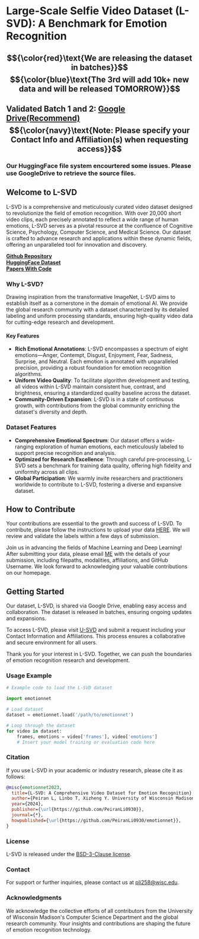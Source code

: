 # Large-Scale Selfie Video Dataset (L-SVD): A Benchmark for Emotion Recognition

## $${\color{red}\text{We are releasing the dataset in batches}}$$ $${\color{blue}\text{The 3rd will add 10k+ new data and will be released TOMORROW}}$$

## Validated Batch 1 and 2: [Google Drive(Recommend)](https://drive.google.com/drive/folders/1alXjtSisiDHY3akoReIU6V2AzbvW0rau?usp=sharing) <br/>  $${\color{navy}\text{Note: Please specify your Contact Info and Affiliation(s) when requesting access}}$$

### Our HuggingFace file system encourtered some issues. Please use GoogleDrive to retrieve the source files. 



## Welcome to L-SVD

L-SVD is a comprehensive and meticulously curated video dataset designed to revolutionize the field of emotion recognition. With over 20,000 short video clips, each precisely annotated to reflect a wide range of human emotions, L-SVD serves as a pivotal resource at the confluence of Cognitive Science, Psychology, Computer Science, and Medical Science. Our dataset is crafted to advance research and applications within these dynamic fields, offering an unparalleled tool for innovation and discovery.

**[Github Repository](https://github.com/PeiranLi0930/L-SVD)** <br/>  **[HuggingFace Dataset](https://huggingface.co/datasets/peiranli0930/L-SVD)** <br/> **[Papers With Code](https://paperswithcode.com/dataset/l-svd)**

### Why L-SVD?

Drawing inspiration from the transformative ImageNet, L-SVD aims to establish itself as a cornerstone in the domain of emotional AI. We provide the global research community with a dataset characterized by its detailed labeling and uniform processing standards, ensuring high-quality video data for cutting-edge research and development.

#### Key Features 
- **Rich Emotional Annotations**: L-SVD encompasses a spectrum of eight emotions—Anger, Contempt, Disgust, Enjoyment, Fear, Sadness, Surprise, and Neutral. Each emotion is annotated with unparalleled precision, providing a robust foundation for emotion recognition algorithms.
- **Uniform Video Quality**: To facilitate algorithm development and testing, all videos within L-SVD maintain consistent hue, contrast, and brightness, ensuring a standardized quality baseline across the dataset.
- **Community-Driven Expansion**: L-SVD is in a state of continuous growth, with contributions from the global community enriching the dataset's diversity and depth.

### Dataset Features

- **Comprehensive Emotional Spectrum**: Our dataset offers a wide-ranging exploration of human emotions, each meticulously labeled to support precise recognition and analysis.
- **Optimized for Research Excellence**: Through careful pre-processing, L-SVD sets a benchmark for training data quality, offering high fidelity and uniformity across all clips.
- **Global Participation**: We warmly invite researchers and practitioners worldwide to contribute to L-SVD, fostering a diverse and expansive dataset.

## How to Contribute

Your contributions are essential to the growth and success of L-SVD. To contribute, please follow the instructions to upload your data [HERE](https://drive.google.com/drive/folders/1s-Ar6O2g-IYYXheRkO01FHiuGykjSeX6?usp=sharing). We will review and validate the labels within a few days of submission.

Join us in advancing the fields of Machine Learning and Deep Learning! After submitting your data, please email [ME](mailto:pli258@wisc.edu) with the details of your submission, including filepaths, modalities, affiliations, and GitHub Username. We look forward to acknowledging your valuable contributions on our homepage.  

## Getting Started

Our dataset, L-SVD, is shared via Google Drive, enabling easy access and collaboration. The dataset is released in batches, ensuring ongoing updates and expansions.

To access L-SVD, please visit [U-SVD](https://drive.google.com/drive/folders/1alXjtSisiDHY3akoReIU6V2AzbvW0rau?usp=sharing) and submit a request including your Contact Information and Affiliations. This process ensures a collaborative and secure environment for all users.

Thank you for your interest in L-SVD. Together, we can push the boundaries of emotion recognition research and development.

### Usage Example

```python
# Example code to load the L-SVD dataset

import emotionnet

# Load dataset
dataset = emotionnet.load('/path/to/emotionnet')

# Loop through the dataset
for video in dataset:
    frames, emotions = video['frames'], video['emotions']
    # Insert your model training or evaluation code here
```


### Citation
If you use L-SVD in your academic or industry research, please cite it as follows:

```bibtex
@misc{emotionnet2023,
  title={L-SVD: A Comprehensive Video Dataset for Emotion Recognition},
  author={Peiran L, Linbo T, Xizheng Y. University of Wisconsin Madison},
  year={2024},
  publisher={\url{https://github.com/PeiranLi0930}},
  journal={*},
  howpublished={\url{https://github.com/PeiranLi0930/emotionnet}},
}
```

### License
L-SVD is released under the [BSD-3-Clause license](LICENSE).

### Contact
For support or further inquiries, please contact us at [pli258@wisc.edu](mailto:pli258@wisc.edu).

### Acknowledgments
We acknowledge the collective efforts of all contributors from the University of Wisconsin Madison's Computer Science Department and the global research community. Your insights and contributions are shaping the future of emotion recognition technology.
